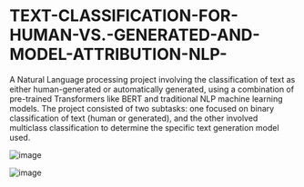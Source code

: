 # TEXT-CLASSIFICATION-FOR-HUMAN-VS.-GENERATED-AND-MODEL-ATTRIBUTION-NLP-
A Natural Language processing project involving the classification of text as either human-generated or automatically generated, using a combination of pre-trained Transformers like BERT and traditional NLP machine learning models. The project consisted of two subtasks: one focused on binary classification of text (human or generated), and the other involved multiclass classification to determine the specific text generation model used.


![image](https://github.com/Ali5hadman/TEXT-CLASSIFICATION-FOR-HUMAN-VS.-GENERATED-AND-MODEL-ATTRIBUTION-NLP-/assets/68865941/fd0d5b88-9fd3-4ef5-bbe2-51024c6b2eb2)

![image](https://github.com/Ali5hadman/TEXT-CLASSIFICATION-FOR-HUMAN-VS.-GENERATED-AND-MODEL-ATTRIBUTION-NLP-/assets/68865941/4b1cf7c3-be8d-43ee-9987-ab43a71f2541)
